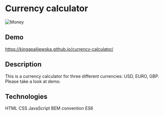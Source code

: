 # Currency calculator

![Money](https://raw.githubusercontent.com/KingaPalijewska/currency-calculator/main/images/t%C5%82o%20banktony.jpg)

## Demo
https://kingapalijewska.github.io/currency-calculator/
## Description
This is a currency calculator for three different currencies: USD, EURO, GBP. Please take a look at demo.
## Technologies

HTML
CSS
JavaScript
BEM convention
ES6
